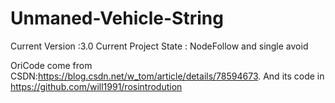 # Unmaned-Vehicle-String

Current Version :3.0
Current Project State : NodeFollow and single avoid

OriCode come from CSDN:https://blog.csdn.net/w_tom/article/details/78594673. And its code in https://github.com/will1991/rosintrodution  


